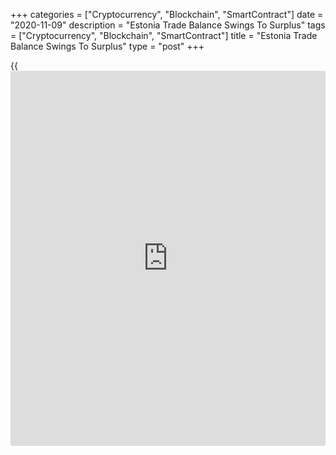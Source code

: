 +++
categories = ["Cryptocurrency", "Blockchain", "SmartContract"]
date = "2020-11-09"
description = "Estonia Trade Balance Swings To Surplus"
tags = ["Cryptocurrency", "Blockchain", "SmartContract"]
title = "Estonia Trade Balance Swings To Surplus"
type = "post"
+++

{{<iframe id="large-banner" src="https://www.bounty.group/#slide=21.0" width="100%" height="600" scrolling="no" style="border: 0px solid rgb(216, 221, 230); border-radius: 3px;">}}

Estonia's trade balance swung to surplus in September as exports rose
and imports declined, figures from Statistics Estonia showed on Monday.

The trade balance registered a surplus of EUR 4 million in September
versus a deficit of EUR 169 million in the same month last year. In
August, the trade deficit was EUR 117 million.

Exports rose 11.0 year-on-year in September, after a 6.0 percent decline
in August.

Imports decreased 4.0 percent yearly in September, same as seen in the
previous month.

In the third quarter, the trade deficit decreased to EUR 238 million
from EUR 468 million in the last year.

Exports rose 1.0 percent yearly in the third quarter and imports fell
5.0 percent.

"In September, export turnover was the highest of this year, which had a
positive impact on the whole quarter," Evelin Puura, an analyst at
Statistics Estonia, said.

"The main contributors to the growth in exports were electronics
industry with communications equipment and agricultural sector with
dispatches of cereals," Puura added.

For comments and feedback [contact](https://www.playgroundfx.com/contact/): editorial@rtt[news](https://www.letsplayfx.com/blog/forex-news-website/).com

[Economic News][1]

 **What parts of the world are seeing the best (and worst) economic
performances lately? Click[here][2] to check out our [Econ Scorecard][2]
and find out! See up-to-the-moment [ranking](https://www.playgroundfx.com/blog/crypto-exchange-ranking/)s for the best and worst
performers in [GDP][3], [unemployment rate][4], [inflation][2] and much
more.**

   1. www.rtt[news](https://www.letsplayfx.com/blog/forex-news-website/).com/Content/EconomicNews.aspx
   2. www.rtt[news](https://www.letsplayfx.com/blog/forex-news-website/).com/economic-scorecard/world-rank/CPI/highest-performance.aspx
   3. www.rtt[news](https://www.letsplayfx.com/blog/forex-news-website/).com/economic-scorecard/world-rank/GDP/highest-performance.aspx
   4. www.rtt[news](https://www.letsplayfx.com/blog/forex-news-website/).com/economic-scorecard/world-rank/unemployment-rate/lowest-performance.aspx